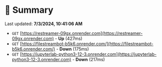 # 📖 Summary
Last updated: **7/3/2024, 10:41:06 AM**

- `GET` [https://restreamer-09gx.onrender.com](https://restreamer-09gx.onrender.com) - **Up** (427ms)
- `GET` [https://filestreambot-b5k6.onrender.com/](https://filestreambot-b5k6.onrender.com/) - **Down** (175ms)
- `GET` [https://jupyterlab-python3-12-3.onrender.com](https://jupyterlab-python3-12-3.onrender.com) - **Down** (217ms)

